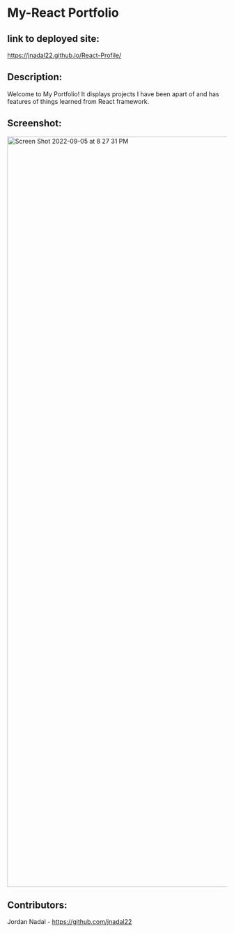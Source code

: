 # My-React Portfolio

## link to deployed site:
https://jnadal22.github.io/React-Profile/ 

## Description:
Welcome to My Portfolio! It displays projects I have been apart of and has features of things learned from React framework.

## Screenshot:
<img width="1722" alt="Screen Shot 2022-09-05 at 8 27 31 PM" src="https://user-images.githubusercontent.com/106439905/188528946-7536363f-9524-49cf-854d-88cbcd9e72da.png">


## Contributors:
Jordan Nadal - https://github.com/jnadal22
